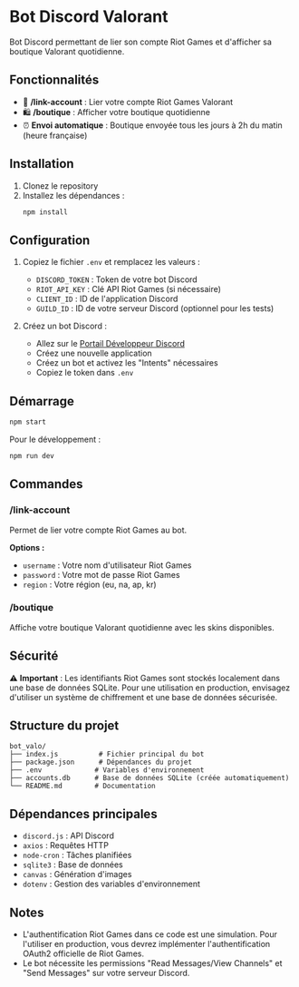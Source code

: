 # Bot Discord Valorant

Bot Discord permettant de lier son compte Riot Games et d'afficher sa boutique Valorant quotidienne.

## Fonctionnalités

- 🔗 **/link-account** : Lier votre compte Riot Games Valorant
- 🛍️ **/boutique** : Afficher votre boutique quotidienne
- ⏰ **Envoi automatique** : Boutique envoyée tous les jours à 2h du matin (heure française)

## Installation

1. Clonez le repository
2. Installez les dépendances :
   ```bash
   npm install
   ```

## Configuration

1. Copiez le fichier `.env` et remplacez les valeurs :
   - `DISCORD_TOKEN` : Token de votre bot Discord
   - `RIOT_API_KEY` : Clé API Riot Games (si nécessaire)
   - `CLIENT_ID` : ID de l'application Discord
   - `GUILD_ID` : ID de votre serveur Discord (optionnel pour les tests)

2. Créez un bot Discord :
   - Allez sur le [Portail Développeur Discord](https://discord.com/developers/applications)
   - Créez une nouvelle application
   - Créez un bot et activez les "Intents" nécessaires
   - Copiez le token dans `.env`

## Démarrage

```bash
npm start
```

Pour le développement :
```bash
npm run dev
```

## Commandes

### /link-account
Permet de lier votre compte Riot Games au bot.

**Options :**
- `username` : Votre nom d'utilisateur Riot Games
- `password` : Votre mot de passe Riot Games
- `region` : Votre région (eu, na, ap, kr)

### /boutique
Affiche votre boutique Valorant quotidienne avec les skins disponibles.

## Sécurité

⚠️ **Important** : Les identifiants Riot Games sont stockés localement dans une base de données SQLite. Pour une utilisation en production, envisagez d'utiliser un système de chiffrement et une base de données sécurisée.

## Structure du projet

```
bot_valo/
├── index.js          # Fichier principal du bot
├── package.json      # Dépendances du projet
├── .env             # Variables d'environnement
├── accounts.db      # Base de données SQLite (créée automatiquement)
└── README.md        # Documentation
```

## Dépendances principales

- `discord.js` : API Discord
- `axios` : Requêtes HTTP
- `node-cron` : Tâches planifiées
- `sqlite3` : Base de données
- `canvas` : Génération d'images
- `dotenv` : Gestion des variables d'environnement

## Notes

- L'authentification Riot Games dans ce code est une simulation. Pour l'utiliser en production, vous devrez implémenter l'authentification OAuth2 officielle de Riot Games.
- Le bot nécessite les permissions "Read Messages/View Channels" et "Send Messages" sur votre serveur Discord.
